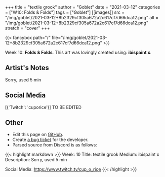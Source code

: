 +++
title =       "textile grook"
author =      "Goblet"
date =        "2021-03-12"
categories =  ["W10: Folds & Folds"]
tags =        ["Goblet"]
[[images]]
                      src = "/img/goblet/2021-03-12+8b2329cf305a672a2c617cf7d66dca12.png"
                      alt = "/img/goblet/2021-03-12+8b2329cf305a672a2c617cf7d66dca12.png"
                      stretch = "cover"
+++


{{< fancybox path="/" file="/img/goblet/2021-03-12+8b2329cf305a672a2c617cf7d66dca12.png" >}}


Week 10: **Folds & Folds**. This art was lovingly created using: **ibispaint x**.

## Artist's Notes

Sorry, used 5 min

## Social Media

[{'Twitch': 'cuporice'}] TO BE EDITED

## Other

- Edit this page on [GitHub](https://github.com/teaminkling/web-refresh/edit/main/blog/content/blog/goblet-week-10-5a04.md).
- Create [a bug ticket](https://github.com/teaminkling/web-refresh/issues/new?assignees=&labels=bug&template=problem-report.md&title=) for the developer.
- Parsed source from Discord is as follows:

{{< highlight markdown >}}
Week: 10
Title: textile grook
Medium: ibispaint x 
Description: 
Sorry, used 5 min


Social Media: 
https://www.twitch.tv/cup_o_rice
{{< /highlight >}}